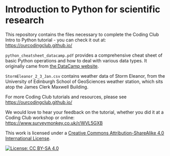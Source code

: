 # Introduction to Python for scientific research

This repository contains the files necessary to complete the Coding Club Intro to Python tutorial - you can check it out at:
https://ourcodingclub.github.io/

`python_cheatsheet_datacamp.pdf` provides a comprehensive cheat sheet of basic Python operations and how to deal with various data types. It originally came from [the DataCamp website](https://www.datacamp.com/community/tutorials/python-data-science-cheat-sheet-basics).

`StormEleanor_2_3_Jan.csv` contains weather data of Storm Eleanor, from the University of Edinburgh School of GeoSciences weather station, which sits atop the James Clerk Maxwell Building.  


For more Coding Club tutorials and resources, please see 
https://ourcodingclub.github.io/

We would love to hear your feedback on the tutorial, whether you did it at a Coding Club workshop or online: 
https://www.surveymonkey.co.uk/r/WVL5GXB

This work is licensed under a [Creative Commons Attribution-ShareAlike 4.0 International License](https://creativecommons.org/licenses/by-sa/4.0/).

[![License: CC BY-SA 4.0](https://licensebuttons.net/l/by-sa/4.0/80x15.png)](https://creativecommons.org/licenses/by-sa/4.0/)

